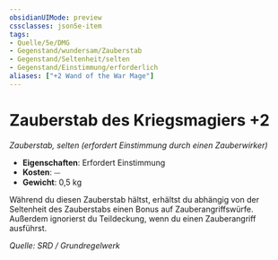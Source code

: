 ```yaml
---
obsidianUIMode: preview
cssclasses: json5e-item
tags:
- Quelle/5e/DMG
- Gegenstand/wundersam/Zauberstab
- Gegenstand/Seltenheit/selten
- Gegenstand/Einstimmung/erforderlich
aliases: ["+2 Wand of the War Mage"]
---
```

# Zauberstab des Kriegsmagiers +2
*Zauberstab, selten (erfordert Einstimmung durch einen Zauberwirker)*  

- **Eigenschaften**: Erfordert Einstimmung
- **Kosten**: ⏤
- **Gewicht**: 0,5 kg

Während du diesen Zauberstab hältst, erhältst du abhängig von der Seltenheit des Zauberstabs einen Bonus auf Zauberangriffswürfe. Außerdem ignorierst du Teildeckung, wenn du einen Zauberangriff ausführst.

*Quelle: SRD / Grundregelwerk*